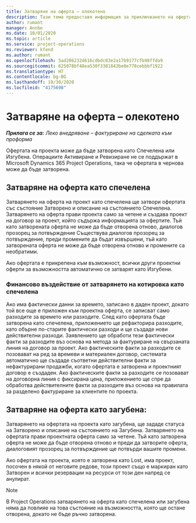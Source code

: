 ```yaml
---
title: Затваряне на оферта – олекотено
description: Тази тема предоставя информация за приключването на оферта в Project Operations.
author: rumant
manager: Annbe
ms.date: 10/01/2020
ms.topic: article
ms.service: project-operations
ms.reviewer: kfend
ms.author: rumant
ms.openlocfilehash: 5ad206232d616cdbdc83e2a17b9177cfb98ffda9
ms.sourcegitcommit: 625878bf48ea530f3381843be0e778cebbbf1922
ms.translationtype: HT
ms.contentlocale: bg-BG
ms.lasthandoff: 10/30/2020
ms.locfileid: "4175698"
---
```

# <a name="close-a-quote---lite"></a>Затваряне на оферта – олекотено

_**Прилага се за:** Леко внедряване – фактуриране на сделката към проформа_

Офертата на проекта може да бъде затворена като Спечелена или Изгубена. Операциите Активиране и Ревизиране не се поддържат в Microsoft Dynamics 365 Project Operations, така че офертата в чернова може да бъде затворена.

## <a name="close-a-quote-as-won"></a>Затваряне на оферта като спечелена

Затварянето на оферта на проект като спечелена ще затвори офертата със състояние Затворено и описание на състоянието Спечелена. Затварянето на оферта прави проекта само за четене и създава проект на договор за проект, който съдържа информацията за офертите. Тъй като затворената оферта не може да бъде отворена отново, диалогов прозорец за потвърждение Съществува диалогов прозорец за потвърждение, преди промените да бъдат извършени, тъй като затворената оферта не може да бъде отворена отново и промените са необратими.

Ако офертата е прикрепена към възможност, всички други проектни оферти за възможността автоматично се затварят като Изгубени.

### <a name="financial-impact-of-closing-a-quote-as-won"></a>Финансово въздействие от затварянето на котировка като спечелена

Ако има фактически данни за времето, записано в даден проект, докато той все още е приложен към проектна оферта, се записват само разходите за времето или разходите. След като офертата бъде затворена като спечелена, приложението ще рефакторира разходите, като обърне по-старите фактически разходи и ще създаде нови действителни разходи. Заявлението ще обработи тези фактически факти за разходите въз основа на метода за фактуриране на свързаната линия на договор за проект. Ако фактическите факти за разходите се позовават на ред за времеви и материален договор, системата автоматично ще създаде съответни действителни факти за нефактурирани продажби, когато офертата е затворена и проектният договор е създаден. Ако фактическите факти за разходите се позовават на договорна линия с фиксирана цена, приложението ще спре да обработва действителните факти за разходите въз основа на правилата за разделено фактуриране за клиентите по проекта.

## <a name="closing-a-quote-as-lost"></a>Затваряне на оферта като загубена:

Затварянето на офертата на проекта като загубена, ще зададе статуса на Затворено и описание на състоянието на Загубена. Затварянето на офертата прави проектната оферта само за четене. Тъй като затворена оферта не може да бъде отворена отново и преди да затворите оферта, диалоговият прозорец за потвърждение ще потвърди вашите промени.

Ако офертата на проекта, която е затворена като Lost, има проект, посочен в някой от неговите редове, този проект също е маркиран като Затворен и всички резервации на ресурси от този ден напред се анулират.

> [!NOTE]
> В Project Operations затварянето на оферта като спечелена или загубена няма да повлияе на това състояние на възможността, която ще остане отворена, докато не бъде ръчно затворена.
